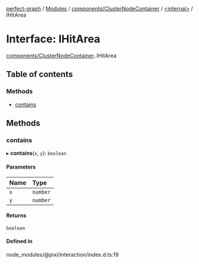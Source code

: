 [perfect-graph](../README.md) / [Modules](../modules.md) / [components/ClusterNodeContainer](../modules/components_ClusterNodeContainer.md) / [<internal\>](../modules/components_ClusterNodeContainer._internal_.md) / IHitArea

# Interface: IHitArea

[components/ClusterNodeContainer](../modules/components_ClusterNodeContainer.md).[<internal>](../modules/components_ClusterNodeContainer._internal_.md).IHitArea

## Table of contents

### Methods

- [contains](components_ClusterNodeContainer._internal_.IHitArea.md#contains)

## Methods

### contains

▸ **contains**(`x`, `y`): `boolean`

#### Parameters

| Name | Type |
| :------ | :------ |
| `x` | `number` |
| `y` | `number` |

#### Returns

`boolean`

#### Defined in

node_modules/@pixi/interaction/index.d.ts:19
